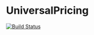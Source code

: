 # UniversalPricing

[![Build Status](https://github.com/rvignolo/UniversalPricing.jl/workflows/CI/badge.svg)](https://github.com/rvignolo/UniversalPricing.jl/actions)
